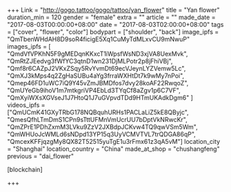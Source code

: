 +++
Link = "http://gogo.tattoo/gogo/tattoo/yan_flower"
title = "Yan flower"
duration_min = 120
gender = "female"
extra = ""
article = ""
made_date = "2017-08-03T00:00:00+08:00"
date = "2017-08-03T02:00:00+08:00"
tags = ["cover", "flower", "color"]
bodypart = ["shoulder", "back"]
image_ipfs = "QmTbenWHdAH8D9soR4ficigE5Xq1CuMyTdMLxvCU9mNwuP"
images_ipfs = [
  "QmdVfVPKhN5F9gMEDqnKKxcT1iWpsfWsND3xjVA8UexMvk",
  "QmRtZJEedvg3fWfYC3qtnD1wn231DjMLPotr2p8jFhiVBj",
  "Qmf8r6CAZpJ2VKxZSqy5RvYvmDt69ecVJeynLYZVemw5Lc",
  "QmXJ3kMps4q2ZgHaSUBu4aYg3frraWXHtDt7k9wMy7nPoi",
  "Qmep46FD1uWC7iQ9Y45vZmJBMDfos7dvy28koAF22RwqoZ",
  "QmUYeGb9ihoV1m7mtkgriVP4EbLd3TYqCf8aZgv1p6C7VF",
  "QmXyiWXsXGVseJ1J7HtoQ1J7uGVpvdTDd9HTmUKAdkDgm6"
 ]
videos_ipfs = ["QmUCmK41GXyTRbG178NQBquhURHs1PACLaLiZ5kE8QByjc", "QmesQfhLTmDmS1CPn9sTttUFMnVmUcrUU7bDptVkNRwcKr", "QmZPrE1PDhZxmM3LVku9ZzV2JXBdpJCKvw4TQ9qwVSm5Wm", "QmWHUoJcWMLd6sNDpd13YP15q3UyVCMVTVL7trQDGA86qP",
"QmcexKFFjqzgMy8QX82T52515yuTgE1u3rFmx61z3qA5vM"]
location_city = "Shanghai"
location_country = "China"
made_at_shop = "chushangfeng"
previous = "dai_flower"

[blockchain]

+++
